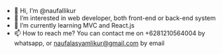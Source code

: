 - 👋 Hi, I’m @naufallikur
- 👀 I’m interested in web developer, both front-end or back-end system
- 🌱 I’m currently learning MVC and React.js
- 📫 How to reach me? You can contact me on +6281210564004 by whatsapp, or naufalasyamlikur@gmail.com by email

<!---
naufallikur/naufallikur is a ✨ special ✨ repository because its `README.md` (this file) appears on your GitHub profile.
You can click the Preview link to take a look at your changes.
--->
